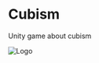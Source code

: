 # Cubism
Unity game about cubism

![Logo](https://i.gyazo.com/768a809773f8ab2dc67824b68be8bfc1.png)
